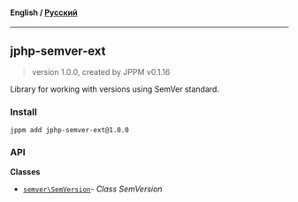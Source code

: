 #### **English** / [Русский](README.ru.md)

---

## jphp-semver-ext
> version 1.0.0, created by JPPM v0.1.16

Library for working with versions using SemVer standard.

### Install
```
jppm add jphp-semver-ext@1.0.0
```

### API
**Classes**
- [`semver\SemVersion`](https://github.com/jphp-compiler/jphp/blob/master/exts/jphp-semver-ext/api-docs/classes/semver/SemVersion.md)- _Class SemVersion_